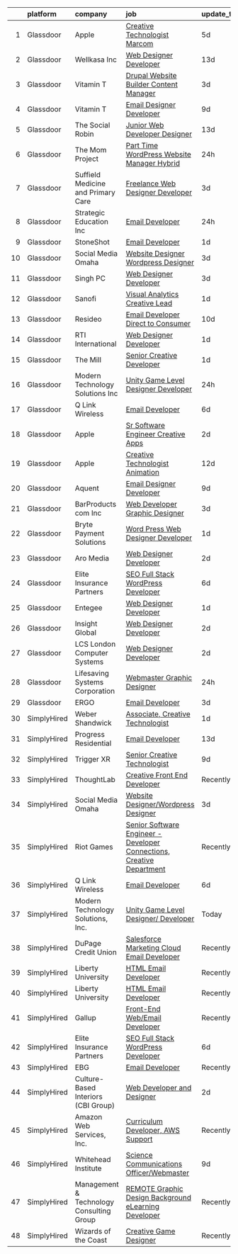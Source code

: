 

|    | platform    | company                                  | job                                                                                                                                                                                                                                                                                                                                                                                                                                                                                                                                                                                                                                                                                                                                                                                                                                                                                                                                                                                                                                                                                                                                                                                                                                                                                                                                                                                                                   | update_time   | location                        |
|---:|:------------|:-----------------------------------------|:----------------------------------------------------------------------------------------------------------------------------------------------------------------------------------------------------------------------------------------------------------------------------------------------------------------------------------------------------------------------------------------------------------------------------------------------------------------------------------------------------------------------------------------------------------------------------------------------------------------------------------------------------------------------------------------------------------------------------------------------------------------------------------------------------------------------------------------------------------------------------------------------------------------------------------------------------------------------------------------------------------------------------------------------------------------------------------------------------------------------------------------------------------------------------------------------------------------------------------------------------------------------------------------------------------------------------------------------------------------------------------------------------------------------|:--------------|:--------------------------------|
|  1 | Glassdoor   | Apple                                    | [Creative Technologist  Marcom](https://www.glassdoor.com/partner/jobListing.htm?pos=123&ao=1136043&s=58&guid=00000183b140296587c86cb9c758abff&src=GD_JOB_AD&t=SR&vt=w&cs=1_5621751e&cb=1665126116053&jobListingId=1008177549340&jrtk=3-0-1geok0acfkbm0801-1geok0ad2irmv800-7532c08ae817f6f1-)                                                                                                                                                                                                                                                                                                                                                                                                                                                                                                                                                                                                                                                                                                                                                                                                                                                                                                                                                                                                                                                                                                                        | 5d            | Cupertino, CA                   |
|  2 | Glassdoor   | Wellkasa Inc                             | [Web Designer Developer](https://www.glassdoor.com/partner/jobListing.htm?pos=106&ao=1110586&s=58&guid=00000183b140296587c86cb9c758abff&src=GD_JOB_AD&t=SR&vt=w&ea=1&cs=1_55038fcc&cb=1665126116051&jobListingId=1008158726924&cpc=59DF70BB7E75A6DF&jrtk=3-0-1geok0acfkbm0801-1geok0ad2irmv800-64b475efa8964fbd--6NYlbfkN0BdDHiSlq2TKVYTvK036ioTcRDjelCKzvFOpLFiF--0iYywErtz7uGZ-92vhE2ktUvlq98-sndBfZrXxv_ocfrE0XFUVCaf35SpJWwfn1zYGc9UbipOHtfrKrjms-KJ8FQkoywJ2aZMAyeOhwh7wfN33fdYW0oT13cgoa1ojk533IT7nEGSQe3CdKHtaG8IrZfIr7ZsqoGe87cOHaKVrd15ygXytQ6fQISyBZ74onuF2ImeT7UVP4_44VyZl0018eWhvC4H-_usrv3XCyuKg2krqnQO5HoBNZLfKTxcs17eZm7yHz_I7qsCcNXq95qF0P-CauujrU4cfxJMeNSmhMp19QpAwNMDGB1svncXLAPD4kFktgSGaWw-2YI0FDPYTeiiq2MIS7WhTUCCSf7IENibqyHsrjiFKfe7TZb069K783ZAhqNHH6C9nlaSbhByhROq7trbDjknMUrHIO-EHkGdsGjXib7RDQumRaraGDGl5zSO_xt2TW5IRM957EX2NfQvs5D0GLVwEg%3D%3D)                                                                                                                                                                                                                                                                                                                                                                                                                                                                                                                                         | 13d           | Scottsdale, AZ                  |
|  3 | Glassdoor   | Vitamin T                                | [Drupal Website Builder   Content Manager](https://www.glassdoor.com/partner/jobListing.htm?pos=121&ao=1110586&s=58&guid=00000183b140296587c86cb9c758abff&src=GD_JOB_AD&t=SR&vt=w&cs=1_b7ed71e3&cb=1665126116053&jobListingId=1008180984273&cpc=9908D8D4413DBB8A&jrtk=3-0-1geok0acfkbm0801-1geok0ad2irmv800-b7f81191950bc048--6NYlbfkN0DMrcEu7yrtATojKJA7cEzGQ3FdRGWLh0CZQInL4ECGI6k5tN82kdM0OKoro5eXmjo8AaWpr_o5gLY_9OYpP-rc5PS7g1uyiVK59E4W0WwflmjTCVVjx1SF2jeIWvhMtUQsYuYo6pIoObcA0jINXQlDy2gMJogPWnw5zgpFHTM-morJUoj1XZjJzEuWHjg-2W-H4D-Oh16Ik4MIJvli5r7swk82hgVixy4Yv__IW0nGnU7GpwLCPrim5pNdBeRg4HTEBZpmiAKg767s0ZT2drKxUYhf5z-ax61McQWkWc9oO5JoADlW69-23rFO8vIdI-7GRXbdSn-HNh7tEcAyAErNW9mWBK5-kADyeIifRprYm6p7Y9ryJMnOQW7XSYMq6M0fZiAPmlhy8sRFHdXQzATbBJ0DeVQMrz2hjVj5L3TJrcPzd_J0vzdSJwCqXs7b932gkh4li4RYnZTy8xfTJxoUOsW9oOyu_50HUMCl-kHoWg%3D%3D)                                                                                                                                                                                                                                                                                                                                                                                                                                                                                                                                                            | 3d            | Remote                          |
|  4 | Glassdoor   | Vitamin T                                | [Email Designer   Developer](https://www.glassdoor.com/partner/jobListing.htm?pos=118&ao=1110586&s=58&guid=00000183b140296587c86cb9c758abff&src=GD_JOB_AD&t=SR&vt=w&cs=1_d94775bb&cb=1665126116052&jobListingId=1008166114322&cpc=2CAED5C921A5F994&jrtk=3-0-1geok0acfkbm0801-1geok0ad2irmv800-d1a7387d0770e5f3--6NYlbfkN0DMrcEu7yrtATojKJA7cEzGQ3FdRGWLh0CZQInL4ECGI6k5tN82kdM0cJmh4vC7GggOKyKtFCgegU8rXS0JkdichCA-T1cdCWtS1-_meEn3wm4MMcJ2Kfvuue71XM4farO7r0mvjSTv9UevYATKjAtHRSZWe99WkaxKLxQudPskqTuTyvujCjM96WfT177oQoY-bJfV8si-i71jidwoLgL8SmF3DjNeB5B77J7lmvPJEY8eONW2LmDn2fFNVHPspzzIswwBqZj8WhH1CLgr1phcjobVHvkYiE0I1sQWWj2NMId39jWidUFwRJ9bJhwFnVm3ijI-vRFrbDkxbXq8Ql-dJwq_qWXHonm-NlUsWaynaLukzJyTEDtGgMZLiiZSM5PtToqJPpqPVFIw_cWWseYTjNCtfvJSAzQBGwkihyLeDtUVqhLUvoW71aa1pN-qkwcPjoI5lLeRUgNrFhWKfO3oxuunXOisk_gpKs_EnlDKmTdCe1C73AVu)                                                                                                                                                                                                                                                                                                                                                                                                                                                                                                                                                                      | 9d            | Richmond, VA                    |
|  5 | Glassdoor   | The Social Robin                         | [Junior Web Developer Designer](https://www.glassdoor.com/partner/jobListing.htm?pos=112&ao=1110586&s=58&guid=00000183b140296587c86cb9c758abff&src=GD_JOB_AD&t=SR&vt=w&ea=1&cs=1_908106a9&cb=1665126116052&jobListingId=1008158385207&cpc=B076152010A3B66C&jrtk=3-0-1geok0acfkbm0801-1geok0ad2irmv800-a4700ca198d49a1e--6NYlbfkN0BVEiCwtio_zq3mOGmhG3aHdQny94tlzy-k67z9IkphDraalBvzlH_uzJy8THcCVP2waJSd3yiwSETxdtK4p7WGdYe6iEdQIgLTJgRkgtmaAG-Ira_mL4q6O-3H-ODYq0f377Ah1rO660J0oLi7zvjCMqIM9s-nWo1gLlJP3or2dewY9edJ01451bpvce_yHEdR7ojXa_JdCrb6GF4I09r7YlHyeimuI4TuRVCQEQkWTK0_2ndLJ3RCLbZVF4jpJ_0ld0utomEHgdyWV4IPGVH9okfPFlZ8gzpcjtAhA0TiRY3bs-aebE_UIMRcKqOM49IDin9oLfgtne5yWalihQGJq_49A7zBepTq6n1qPaLvVbqomv66vwZ0NGSy7VT24vOpTPXMtGNgfzgRY3cZBHdVCiZpCSIkZNMaHO5ofDznHEK8OwjP-2sRqP6136FBqYQ8vwFHwT9D-AqftY4dZ4dPwYTxV_LH1nVihKhslVPF98kDv1AHSyvPuIZYb9_bhlnolIpVYoiqNKadnfnsNggx)                                                                                                                                                                                                                                                                                                                                                                                                                                                                                                                              | 13d           | Dallas, TX                      |
|  6 | Glassdoor   | The Mom Project                          | [Part Time WordPress Website Manager  Hybrid ](https://www.glassdoor.com/partner/jobListing.htm?pos=116&ao=1110586&s=58&guid=00000183b140296587c86cb9c758abff&src=GD_JOB_AD&t=SR&vt=w&cs=1_6d97a9a5&cb=1665126116052&jobListingId=1008189760949&cpc=444700D72F2ECBCE&jrtk=3-0-1geok0acfkbm0801-1geok0ad2irmv800-553d8e06016016f6--6NYlbfkN0BDp_epf89aHDQhKpPegNJQ_ldQpEFZQsM9OcONMGxWx6pU56EKHF58QjVdAUvn2gVeFDui2XCYJX2CeT34lD4183yQ7zxDWbC_2ElukwmHgIo-fqIGYTeMQZnzfTzK1nU34lJgsI8fq1KwBFkArvMnZ1Z21NSgRx0kQ6jKrxaMishWNR9_QNdGrtCprjW8T2Ixp5HxUjpCJUo6pFPC8Zi6c0KjB_-YQ-rjVnIiv8cvxoNtyojFwTj4hK4vLnDgqW8nW-dduRFz7a6rs1ijli-zTcSNWfcBd4dM_dJ4YDRo9B1t0PvFgcConR3le5LqSmLZ025w5sJW4151Ze3kXu5NkC0Cizt0EUVrqOZ7owwZAskbuOQ5xR2EyZSD2-V-UTy0iJ8tD_2ljvpGX2_GD8Jeev7e-24yuXE41zusW8N9wMsWGSsGJo-oW9nZ1yZEuX9W1-AwVaVv4si5pJxWte6rJgvZaRiBOpnShkCDt_CEfAStTLJi_M0vfVYPNAG77sXIzEBlYmoJ9JNZhuZ7k9GaVhD3F-irzUsx21KiwZC0kSc6gBn0hX72B8Sl0Ks2jhxTpLmpPmNJdZrZHRojkwin74QaXrHo2ao%3D)                                                                                                                                                                                                                                                                                                                                                                                                                                      | 24h           | Bloomingburg, OH                |
|  7 | Glassdoor   | Suffield Medicine and Primary Care       | [Freelance Web Designer Developer](https://www.glassdoor.com/partner/jobListing.htm?pos=124&ao=1136043&s=58&guid=00000183b140296587c86cb9c758abff&src=GD_JOB_AD&t=SR&vt=w&ea=1&cs=1_e1943f92&cb=1665126116053&jobListingId=1008181407224&jrtk=3-0-1geok0acfkbm0801-1geok0ad2irmv800-ea92a465539777bb-)                                                                                                                                                                                                                                                                                                                                                                                                                                                                                                                                                                                                                                                                                                                                                                                                                                                                                                                                                                                                                                                                                                                | 3d            | Suffield, CT                    |
|  8 | Glassdoor   | Strategic Education  Inc                 | [Email Developer](https://www.glassdoor.com/partner/jobListing.htm?pos=125&ao=1136043&s=58&guid=00000183b140296587c86cb9c758abff&src=GD_JOB_AD&t=SR&vt=w&cs=1_3970c865&cb=1665126116053&jobListingId=1008189087772&jrtk=3-0-1geok0acfkbm0801-1geok0ad2irmv800-493e2ae841e5327a-)                                                                                                                                                                                                                                                                                                                                                                                                                                                                                                                                                                                                                                                                                                                                                                                                                                                                                                                                                                                                                                                                                                                                      | 24h           | Remote                          |
|  9 | Glassdoor   | StoneShot                                | [Email Developer](https://www.glassdoor.com/partner/jobListing.htm?pos=104&ao=1110586&s=58&guid=00000183b140296587c86cb9c758abff&src=GD_JOB_AD&t=SR&vt=w&ea=1&cs=1_f457901c&cb=1665126116051&jobListingId=1008186298941&cpc=39721386339D0809&jrtk=3-0-1geok0acfkbm0801-1geok0ad2irmv800-bdf50967481670e3--6NYlbfkN0AWQWaL8QHte9lvYSQ5h0mjhncN8hANoLrkcc8Vb5EP8rQ6LrysjpEqDlCPooynIFiO9g7S_T3QpKo4Dd-oc2N0LP-0JuOVSKHYHRmUjDZayyScFNiqFJtvUlOaOvUm3OW6uZOiFkvN1kei8LedMK10twVVSx5hBCY5QdecI4s3t9sE1fWIeQ6dTv__AKtm38Lup7IfDR2DiUXobGfFbnrEaZKUyrN3wDnPLCon6qUDlJGgDqezNcfPxnM06q79EkXZJkY0FNYV5EiwbISCR0rXUd_p_g_4g9F3NtoK4g6dfmYK-oLo1MPRBj6Ver0A9hbXyIqevI7oICBDgTXwCLcI9cBNQRivlsemIgJl9KG9FWxYJbc6OfjcWIV5iNUSFB5rkFjlPicg0qQY3cIjPJEOQe5RFX3E6ocsB5QAQpNJpL0skcYK5DdiMSyEY6t9gtSssDJYo1KS4nM6W95lEi5XMmyq4TY2QvG4lBVOD1vO92BRPe-h91N_iqOlo_5kXO0%3D)                                                                                                                                                                                                                                                                                                                                                                                                                                                                                                                                                              | 1d            | New York, NY                    |
| 10 | Glassdoor   | Social Media Omaha                       | [Website Designer Wordpress Designer](https://www.glassdoor.com/partner/jobListing.htm?pos=126&ao=1136043&s=58&guid=00000183b140296587c86cb9c758abff&src=GD_JOB_AD&t=SR&vt=w&ea=1&cs=1_91cc0750&cb=1665126116053&jobListingId=1008180854038&jrtk=3-0-1geok0acfkbm0801-1geok0ad2irmv800-d271dd09e636cccd-)                                                                                                                                                                                                                                                                                                                                                                                                                                                                                                                                                                                                                                                                                                                                                                                                                                                                                                                                                                                                                                                                                                             | 3d            | Remote                          |
| 11 | Glassdoor   | Singh PC                                 | [Web Designer Developer](https://www.glassdoor.com/partner/jobListing.htm?pos=113&ao=1110586&s=58&guid=00000183b140296587c86cb9c758abff&src=GD_JOB_AD&t=SR&vt=w&ea=1&cs=1_9e73868c&cb=1665126116052&jobListingId=1008181153295&cpc=6FC5BA77C9A4CD78&jrtk=3-0-1geok0acfkbm0801-1geok0ad2irmv800-7fbf0008f412dd85--6NYlbfkN0DqKMLcAIUKHWfrqBJvvS4sZmLmWZERQ79hXB6mVECSty8FIX9apUkIelta8m8l--c0_ACrcImkCcGGD3oCIwPWsfBCrvrAFD2RKDgXsJvk5JZEV4rDpF_1QrsgQGY6xvSP10IF_LRm9HvhIPrU87L27tLE1WlDj4lHI2cg6u4pCb_s41G9I2qvZXj8LMOHDycYoMbj7Zg5lcWWNmahSL9054jW53r6D8iHjMYdVLPXvybmP9jE9evgmPyemeyKw75PKZxoTUtcAHrzBMZv7XmlMxR_8Vjf4hQv3ZLU2Ma2nbsMj5dE1cmPcCm3bLIw4frZDvebX5QxexdoWpwnFxXzMtsSf8m5R_y8HUHOiyFSK4l_Uf-YZUDCKJZ2FB_UY76P60GxVkUPZJqjZzPLxCbR7f-PZumBf9e5Gc6WN4f5twRD4GlNo55Bvu5ANqp_LlNicVZOsuFaYsWlAWIBw5c1oWCNE5KuYrvQIhXTk7JZGCb81Tj21dlmeDOWeAlAVHE%3D)                                                                                                                                                                                                                                                                                                                                                                                                                                                                                                                                                       | 3d            | Remote                          |
| 12 | Glassdoor   | Sanofi                                   | [Visual Analytics Creative Lead](https://www.glassdoor.com/partner/jobListing.htm?pos=114&ao=1110586&s=58&guid=00000183b140296587c86cb9c758abff&src=GD_JOB_AD&t=SR&vt=w&cs=1_68003083&cb=1665126116052&jobListingId=1008185553582&cpc=C4A69CCDBB3B9599&jrtk=3-0-1geok0acfkbm0801-1geok0ad2irmv800-6d94a8a4b9a2a8c6--6NYlbfkN0C0xan_tKoKpHlPk2i4OCCo2ULsOmeqWWaTHcPP_CkOCc2oqmmfJ2KN2f_PyxN_4RxZ40_biFa-E0NRDIAnrQU-WhP7LpxQ4U7-wnotiibP22xRkqLo1OK4gm19nhb4xhKRlLmR8mo3kCTPYLXZD2EENGLHnKEVqdBCHn4kl8xkbRKOC6sh39oXv4UisR5FPqA5e4kDqRibbijopHEvru4NOHgYMBiycBrAzOfehGxunLgAJZgPo5lpXTvtaUdzVPZz9q4OMn6-ZqYcuhcpiuXN-q74S7EZKLkqoFhoVwFVYkwlGQRyDfDGD0QqXkpEQ0dmtACZJTmNtLSfCB9SX3WbhfUhQ-4j3qhls4apfpyKnymI9CjJNFbtyyKconR5GIUGQI2J7YefLgqYZ6QAwFVNXX5Zg1jRmKzHOWGEOB65cbDpGJgoumqGxJ7D_SKn9i0%3D)                                                                                                                                                                                                                                                                                                                                                                                                                                                                                                                                                                                                                    | 1d            | Bridgewater, NJ                 |
| 13 | Glassdoor   | Resideo                                  | [Email Developer  Direct to Consumer ](https://www.glassdoor.com/partner/jobListing.htm?pos=130&ao=1136043&s=58&guid=00000183b140296587c86cb9c758abff&src=GD_JOB_AD&t=SR&vt=w&cs=1_25d1bd59&cb=1665126116054&jobListingId=1008163468857&jrtk=3-0-1geok0acfkbm0801-1geok0ad2irmv800-831786054b7fed38-)                                                                                                                                                                                                                                                                                                                                                                                                                                                                                                                                                                                                                                                                                                                                                                                                                                                                                                                                                                                                                                                                                                                 | 10d           | Austin, TX                      |
| 14 | Glassdoor   | RTI International                        | [Web Designer Developer](https://www.glassdoor.com/partner/jobListing.htm?pos=127&ao=1136043&s=58&guid=00000183b140296587c86cb9c758abff&src=GD_JOB_AD&t=SR&vt=w&cs=1_1747a962&cb=1665126116053&jobListingId=1008186894252&jrtk=3-0-1geok0acfkbm0801-1geok0ad2irmv800-2dd8e60573c43162-)                                                                                                                                                                                                                                                                                                                                                                                                                                                                                                                                                                                                                                                                                                                                                                                                                                                                                                                                                                                                                                                                                                                               | 1d            | Durham, NC                      |
| 15 | Glassdoor   | The Mill                                 | [Senior Creative Developer](https://www.glassdoor.com/partner/jobListing.htm?pos=122&ao=1136043&s=58&guid=00000183b140296587c86cb9c758abff&src=GD_JOB_AD&t=SR&vt=w&ea=1&cs=1_830f93f1&cb=1665126116053&jobListingId=1008187777918&jrtk=3-0-1geok0acfkbm0801-1geok0ad2irmv800-25596ddad6d95f86-)                                                                                                                                                                                                                                                                                                                                                                                                                                                                                                                                                                                                                                                                                                                                                                                                                                                                                                                                                                                                                                                                                                                       | 1d            | New York, NY                    |
| 16 | Glassdoor   | Modern Technology Solutions  Inc         | [Unity Game Level Designer  Developer](https://www.glassdoor.com/partner/jobListing.htm?pos=101&ao=1110586&s=58&guid=00000183b140296587c86cb9c758abff&src=GD_JOB_AD&t=SR&vt=w&cs=1_4bb78dc8&cb=1665126116050&jobListingId=1008189184401&cpc=751E07EB93E4E93C&jrtk=3-0-1geok0acfkbm0801-1geok0ad2irmv800-3f68b9500cfb1ed0--6NYlbfkN0C26OT7h5zXl7z1yVTYwN1d43osiYS9hmGqw_eY7i5KFzRWaSyxghJjTLzNEsEWeJiVnM3u9KNtUJUpV2QL-35r-Xd-i0dO1V29A5BrsPO7aawjw_mVUXdIGLCZklIiATQH2NbB6VsmExSvu1y-be1hKd4xXNjllGU-huJUCizVLxCV09F80ca5X6gTbBXtlrxaDps1p72Df8PbO0hRu7fhJpxb8N4XkXXR1Dri6NyekG_nSGhMdzMxYf8f6h93Pc2j9kIn1U6L8YRCG516KXsFvbDjlWH-2g_9LBmf3XpCwJ91dSFmwGbyj3dwSZGH-rD8qruGQ3t4-bT7KOHaZ4pDGq5Yu-oOArHwfKovtAraKjtQ_urth7-vGudUfy0-atN0lPZvYbItMQxQszUgF5_18IvA7Be2UsOCIAmX6hQn3FHeqqrE6nCeF0lRfAelSUafUM3062WW8A%3D%3D)                                                                                                                                                                                                                                                                                                                                                                                                                                                                                                                                                                                                | 24h           | Huntsville, AL                  |
| 17 | Glassdoor   | Q Link Wireless                          | [Email Developer](https://www.glassdoor.com/partner/jobListing.htm?pos=102&ao=1110586&s=58&guid=00000183b140296587c86cb9c758abff&src=GD_JOB_AD&t=SR&vt=w&ea=1&cs=1_482820a5&cb=1665126116050&jobListingId=1008174945371&cpc=25F7D4ABB6558D0F&jrtk=3-0-1geok0acfkbm0801-1geok0ad2irmv800-fc4e2b2a69d63685--6NYlbfkN0C1n-7uwLBmXreK9Hz04i1NaXR3ByHk8AHoFYtQOHcucrNm1Gc1gaw0VIOB8ZeBV6kPv-uAsBnWRhGWUoVti0UYBx3nUUKY4yV4xGI2uZ1UXHK4wAwDI7xLwm-9pLx8rlXgnrE3kU2T7ykZFw3aLtan0buZV6YfFUXeRtw62VYRHJ47TptdOmZLnah00MU3YyV3i23q4U0vmIyhecmuA44VYGvMH6U8WOPNyBEe4SpIsaFseWsqpazAg_UNyp-jLzwo2pZJ6wy8iftpf4HSKMf_DtiABSboGkuBdEYbRr65gjm4A9MKfPmW8-022WBrv7901QuxMUE0Gz2vhTsit-FuDEfCsWlc6xLTwM7nfGyjvhWkIyCt6JVZMNIdNFjzeM6XDoK81f4cJVhWZKjzj3u_e_1J11r2Fl03QEvA0DriafwlaBki93XyeIz31_yOOTl1QYI-fC5hXOxbntHbjxnjdbnzuLDdWFnrE8ncXigP8VVma6x4F--hKoN94blZWZwz9cNL2_8N4w%3D%3D)                                                                                                                                                                                                                                                                                                                                                                                                                                                                                                                                                | 6d            | Dania, FL                       |
| 18 | Glassdoor   | Apple                                    | [Sr Software Engineer  Creative Apps](https://www.glassdoor.com/partner/jobListing.htm?pos=107&ao=1110586&s=58&guid=00000183b140296587c86cb9c758abff&src=GD_JOB_AD&t=SR&vt=w&cs=1_250082bb&cb=1665126116051&jobListingId=1008182779073&cpc=334ABAF5D42DC775&jrtk=3-0-1geok0acfkbm0801-1geok0ad2irmv800-4e730c80024beeb2--6NYlbfkN0BvKrLyj5gPmtZO9T8euul8TCxuuKNOtzRJOomxnwSEodTz2Bc-sPZlFpP0h5lDivo_lyncgb39OmEuwC40BOfPWl7ViLB_QrOxr2yeRkYV8i4aWHazgYjp7q_HvzVJGGC4RBn9m1QWAACUVYK2L9qDej0hlNgweV9kLdBjh-Ub5tHPiMBpe0TlXbOTW_vLgBvUFWmDsKIgTFDdoRmWlqLfjImoldPWvB4JHJk8Gi14a19fDjmTEpiWypkjgPTfjME9HJkcD_xtJIyZv69D8dGQGOy-OTBifNbukgZwwDU6xxJPhvIfVPe5YU5SMI9cfMgSBk6MOomQQiAQlb8Tjb31UEKdtl-3hS4DhyRYX-mx7FzO3I7sisCYRhADhZhKKr7VgdvZZDPypSbSVN3rkL1sw5hScWTb54oJL1nh9PSlQqRjZXxUmEaIds4vPeVaEOPGTwbjH9HDEYExF1Du7EAA8e06SrsSxQKEv--f5WOFyAJsig6n9eNr30Y21_PQsqVAA_oVjptKLQ_EB4NWEXNnK5uoRuSFTG-Ntr2VZv5G4l8hV8Y-B-KFMp-I14n64CBB74yDkyDHHtdtufyPrfJNOS4B1nSb8zRbXKUTJnNcw_iCDrJSybo-LZYwZaCFuAb3fP_pw-_eB1ONtIjNURNS9_JP-NmkZzBfSDnIccJ_pv0j_hNM8LId-vRWU-9gf_zkeRt4cFMr8Pq44sg-GCQ7Vc8kFDeLoMquPlfMCUIdlWPRRluIb0CNM8ysfyzOzADuWE-iOMTknux24KLrbTI8Ww5sob_GGlDY1f05xLPjGcvZvAffOaywRwotlp066bT_JjNQuY-_DoV1LVGEJM-LVRISSkv2tmrXFOQg6Oq0d-coGdgzgWxjQjtN3bTuj9ymENX54SSvMJyYR05nWBsA6STvMfQ5Qx_uZmNH2_90G2DnNdwzrtmGWlUjh5p8M-QSrfSnMBQbuhLOsYvKayALemYuLZj1KdwVws17akuLBwGhlippthP0WPffBlQBIcNOy_OIcdBSKw%3D%3D) | 2d            | New York, NY                    |
| 19 | Glassdoor   | Apple                                    | [Creative Technologist   Animation](https://www.glassdoor.com/partner/jobListing.htm?pos=129&ao=1136043&s=58&guid=00000183b140296587c86cb9c758abff&src=GD_JOB_AD&t=SR&vt=w&cs=1_5189036d&cb=1665126116053&jobListingId=1008160218699&jrtk=3-0-1geok0acfkbm0801-1geok0ad2irmv800-fbd191514e7d56a8-)                                                                                                                                                                                                                                                                                                                                                                                                                                                                                                                                                                                                                                                                                                                                                                                                                                                                                                                                                                                                                                                                                                                    | 12d           | Cupertino, CA                   |
| 20 | Glassdoor   | Aquent                                   | [Email Designer   Developer](https://www.glassdoor.com/partner/jobListing.htm?pos=117&ao=1110586&s=58&guid=00000183b140296587c86cb9c758abff&src=GD_JOB_AD&t=SR&vt=w&cs=1_6752d5cc&cb=1665126116052&jobListingId=1008166262011&cpc=8795CF9063CD573D&jrtk=3-0-1geok0acfkbm0801-1geok0ad2irmv800-622daec645d04420--6NYlbfkN0DMrcEu7yrtATojKJA7cEzGQ3FdRGWLh0CZQInL4ECGI9gD0Wolx9R2v-Aex0-GK041Xi4dp_6ULFO3w_3LjU2BMF0LvuMsSSgW2c2SrVk5hdgSQpFu_tq878gARf3FLqSuPRG17dymVYsAydq41QtQqFJ_aWvMga7qWcq_H2p5jLLhRSWNtJKD18L1lezw5Ug93AIOGIj5js7bm1Jmguw9XNG8kOKuykr_c3_c9rHxac47_Ucpg1ZQxk24yUyPtRuENLauRP6Ij4NSPVqsy3zoIDX_ZMd12JkkatWymfzm4mFCFrpVp9zHBWEAs9ZTHktQKLtdkILV_bfIOwg4NAtnO0ouVS4PHM4D8MbX6CYjAjm6DAAZJrUdgtAGa8jsrnusnm6Orm06HxE7Y1Ggh_ZS3iHPI3cYvElzv7acfAtBDmUxoXRtR6LcWQD_hsHuM5AS8hQKImtHCfV5L6LWRN3S)                                                                                                                                                                                                                                                                                                                                                                                                                                                                                                                                                                                                      | 9d            | Richmond, VA                    |
| 21 | Glassdoor   | BarProducts com Inc                      | [Web Developer Graphic Designer](https://www.glassdoor.com/partner/jobListing.htm?pos=103&ao=1110586&s=58&guid=00000183b140296587c86cb9c758abff&src=GD_JOB_AD&t=SR&vt=w&ea=1&cs=1_f8b54356&cb=1665126116051&jobListingId=1008180431314&cpc=3794EC2BC9A3BB0B&jrtk=3-0-1geok0acfkbm0801-1geok0ad2irmv800-5a7cb18a3d1fae48--6NYlbfkN0ACTeRvGRFS6hadW-07x_K1RnsIE8OdH4tufuZ5eRAiXmEr9oGiBeOnpLEQ1PWJySwlwvCZIxGgYI3-Did7rUjYP6FWIqh9lWTqifli4eDLeXRt8AYbjniXnKlkCo1bJmyR2c3UMXQZA9-n6-5CJ9UZz_r7ZLXGUsFAh9zIuczgznIBz3f-IQ76kUYUtoVFaTou_mEWRzhJ7U5m46idvixbXN4Du0L1UrRVsu77B1QTkUlKBrosWPB7luyR0WJBYrdJNiIi0xE_WBjQp6GGBHsaSzfC6DvA8EFRzezaBxU3aITUfwnrR87Ep3oFgNfH5L8yqpGq9AHwGbrrGqEoOn-G6-FpAyjPr635jVf0T6-5Fk7Wz7omgBMRivO5v7WPuU1uS1qQllzV2t17s8uJCaxRColjy8J20e9OQk3ypjOXIDkITGk6uHBZmrBWU2ZMbSl9r-OOaCwi4W05DX1kZ-tSAu8zsnXSus2O4ZU7BpKdmTSJ3XPgD3NnfNQUBuTSiqVOOMp0n2VGjvYNkw8AG2uW)                                                                                                                                                                                                                                                                                                                                                                                                                                                                                                                             | 3d            | Largo, FL                       |
| 22 | Glassdoor   | Bryte Payment Solutions                  | [Word Press Web Designer Developer](https://www.glassdoor.com/partner/jobListing.htm?pos=109&ao=1110586&s=58&guid=00000183b140296587c86cb9c758abff&src=GD_JOB_AD&t=SR&vt=w&ea=1&cs=1_8f0c621e&cb=1665126116052&jobListingId=1008186149960&cpc=FDA93C03AE7AED37&jrtk=3-0-1geok0acfkbm0801-1geok0ad2irmv800-646a3937e39ae1a5--6NYlbfkN0CdcVd3SDA1nO7RkKTAACmPV4xEt72Vls8LI2dqcgyOeHmN6y2jhLhkV3-tRytQVzPO8djNxu7HjdnutIfZNZg6vJzWo7bfYpVfnGFuJ-rchrl75Y8pLziIRjafMnqlix6cljo49ZPA2M0-U93SDg-AuNOy-a7gq0a3UKw3P_Xv1vPifdQyK6zTwJr32-fugUmSU57hQtgIXGLzSaQ589HbXirew8Xx-8x7V1zT4PQwKBwq-tp547XW-zqIYhtIYc0doiLmQgHbhSWbTuQJ5EDiSz43btBfsmpre0v6VsOs3XVTIdrQwSjlCR22FahKskEhb9qLl8zJ_6xHJqQ1QtxcNOIeG_Lnpko9bkz_NGYcgsT_s7LL0TztCO7TBd9I-EI7nyuWdg3e9axGASNjxNIA0-9n2vXCeI6V53u49JLZVGEk8PJ6fEA9nFC92-XymqWTtyZPn7Lpa_vsHZOjkIL6z0Z5DddMoIpZ6pKu185m_-kGzbJQLjVZ_3G2ihHNCP4qxPgoEPNHK1IEY8RXaFn-)                                                                                                                                                                                                                                                                                                                                                                                                                                                                                                                          | 1d            | Jacksonville, FL                |
| 23 | Glassdoor   | Aro Media                                | [Web Designer Developer](https://www.glassdoor.com/partner/jobListing.htm?pos=110&ao=1110586&s=58&guid=00000183b140296587c86cb9c758abff&src=GD_JOB_AD&t=SR&vt=w&ea=1&cs=1_2c45d34b&cb=1665126116052&jobListingId=1008183607692&cpc=45DC3EB807283E85&jrtk=3-0-1geok0acfkbm0801-1geok0ad2irmv800-b01466526fa18ac8--6NYlbfkN0A953Z9EfJZc5Z9y7Wb0NkuJO-5BBnqXCJSieP3bN3oT65o3fKeGQtMHYE5FMQwmv6m5Yvk94Rnm7TIw12I5gZ7Kg1iITncYtU9Y-ge2dTH10tI16XNBpuWoKEEH-32bX2_bYkcqS1xtav5GbmdAaVIOAiViON3cOgmaFUousaZCVp2LsV-X-A0K2VJnDFDGyFhvYJ4S4dL2pd44GbB9iVTJpI8_tWz0lp6PmJ4TrMICBqpcHsPIhQB7V6ikVB7JczPmh6lSHMzGqiAVh0dxi7SXiF5NBxt3IgAeraWJuYvkogGW9JplePPz9Qi5oHo0FKWrqX6WXg5zoW-MEhJKdddae7p-xQFiQk9nL9kY2HTlPWW9AREmA-4zgoN0R4rgJIGDeFU3s1HE_amWR5bl9diaF1LJxlDtAMiaqxKh7Vc9-J_JGv_AIywVUUoirJUOu8XeJ06R97uWR2W58bUh8hk-5glrhqpIiHLrq3jTya9-R-kzEdQRaM4G4QBAAVkDq8_DSt2Y0VbIA%3D%3D)                                                                                                                                                                                                                                                                                                                                                                                                                                                                                                                                         | 2d            | Troy, MI                        |
| 24 | Glassdoor   | Elite Insurance Partners                 | [SEO Full Stack WordPress Developer](https://www.glassdoor.com/partner/jobListing.htm?pos=111&ao=1110586&s=58&guid=00000183b140296587c86cb9c758abff&src=GD_JOB_AD&t=SR&vt=w&ea=1&cs=1_aa56ce46&cb=1665126116052&jobListingId=1008173822027&cpc=D2F1DE17EE1F43B9&jrtk=3-0-1geok0acfkbm0801-1geok0ad2irmv800-34c1c996e6b9a190--6NYlbfkN0B4jp5mfsiLEiFpPCxOna81i2z6rJx9ZIZWhVZJ6SFnYZ7YDYdNV5lw85GKHJkZ2TQnfyPcWE2m34-7RG35AgW_cWA06QimH2pQAfQJj0iTHe2VvQjAeCqJ0BotY1W7F9vLixrtiSPEtwQbUs6fMRo0-vDLf6ChE1XcYLOhFzPKTf7pB2F0cIl3P4H9VGuylR9xgWGpUXbC8NX6Bz2vjDLG68KI5EDPbi1TyU1X915AEAab2rMmBmeKz7_bEzK4eWs3VQfBdESG4g9DosM_GJT7gOR9j1TUpu_EdCpC5HmYykhcA1KbLKobR9gts7LCousVQHQBDcyPf2nGsa5jYQyGEWRtxMP1Xen9rkGTeRjqdy80sYgHTJ1Tkavd4mb6nwxXzNoDe9fBBDC--TWrAdRP2G3EWahooFSuqbGyfkbdyIcBi4xwTXbaq6ACLr5kjsQLErHz5QC7uzYmTSzVOovVkScserErpg_S9PAvdIpvRFaikhCFF_zLSNchp5Hwn_GByV9gdx94AHi8KdXc28pW)                                                                                                                                                                                                                                                                                                                                                                                                                                                                                                                         | 6d            | Remote                          |
| 25 | Glassdoor   | Entegee                                  | [Web Designer Developer](https://www.glassdoor.com/partner/jobListing.htm?pos=119&ao=1110586&s=58&guid=00000183b140296587c86cb9c758abff&src=GD_JOB_AD&t=SR&vt=w&ea=1&cs=1_265c12ea&cb=1665126116053&jobListingId=1008186001516&cpc=3BA4CE39D5B5DEF5&jrtk=3-0-1geok0acfkbm0801-1geok0ad2irmv800-ce0a4c532bbafd9c--6NYlbfkN0D6OzZjpD_hbicRkMZwNNvvxSeL23iIfvaC4EytleQ8zDIpz0YQ5KbISa7_Zvw6kCwpGoDMKWWw8-lcIKmo1wK3V8I13pXwF2B-2PYBG1y_O61fBSOfaJdvqURLnZa5QgOIgEG1wOS7BtPF9XUhqFHcwbgpQ5_o41DmY1NdhCnDG-ieiM3edJdqq7gOas0-HSEj8QURnzYlj3_dt275dJ4ywsidNcA5rY9iBSCBZ2U3DMCLpc9WBy90SE1E6ss5HU1HIHab5jPVR5U2rnHZTV4nsLGCUcBKv5Ma6mOICCd0TAXSXCMNSwv0HGJLW4byB7ttgww00K67pWyFAbSSfVAqJp4utyVMExKgnUEyVX5kg8M4oyb7O8C87uDXQVtFGUGSUnfWD1zsutx5hEEZby9Ynk3tyfVGOupZiKgu2jLeO9vQMmXWvT8pxl5g2lxoJ-VRM8JhKSwdD7QpNw7fVsn88CKZemON44rzbjuZg7ogVKHKFUc5wIPcJrXrbfgHFG2mEVpckFGH3w%3D%3D)                                                                                                                                                                                                                                                                                                                                                                                                                                                                                                                                         | 1d            | Rock Island, IL                 |
| 26 | Glassdoor   | Insight Global                           | [Web Designer Developer](https://www.glassdoor.com/partner/jobListing.htm?pos=120&ao=1110586&s=58&guid=00000183b140296587c86cb9c758abff&src=GD_JOB_AD&t=SR&vt=w&ea=1&cs=1_d9cc9c9b&cb=1665126116053&jobListingId=1008183820313&cpc=9908D8D4413DBB8A&jrtk=3-0-1geok0acfkbm0801-1geok0ad2irmv800-1492364dc60c5412--6NYlbfkN0BKkHZu3wF05EeDimN_p6sYpKCMArvwa95YdH7UpkaBCi52Bcb3JNt3gbZrKB95T4YEh0iYC3V0BnXwTfnWuZIx2Gt4OHfBR_UiXYSKbgfCYHgJHnIpXGotnCsNbh6VhmTfqvV6-scjIKc5TsJsVrnZkFvBBOwCcuI33f4W5piilTnSazuk585x1m6HeqHp3zcALzDRfdpgV_JvfEqIgFSd1Ja4NV981-MJylD8xREMkurzyw8Wvm6moSV_KcEldD71KNAJXm9hD9rRiEXcioLqpP64UdbJrGZQM3rhJVDOk_8lhW2ui_R-5m5Fmjb9nmPROkRzRgcwNOTLgmtL87e6donmrl3GDZq8L-yDE3kE9rj7PVCilvaGATopraT6CZTc8hFIUoq3DM4Jn3Kk3PpJMjSlxK7BrrC7LMpqvlVE2gHjhqJBF-yS8yMbWT3oC-AbW85iqfWysq8z8ugvIDpem3frk2liYhZoFYsGUMYRbZniGkvMMsU4_cJ7_Pkq2oqJoNKi8h5zfJw-pVDy4QE2)                                                                                                                                                                                                                                                                                                                                                                                                                                                                                                                                     | 2d            | Charlotte, NC                   |
| 27 | Glassdoor   | LCS   London Computer Systems            | [Web Designer Developer](https://www.glassdoor.com/partner/jobListing.htm?pos=108&ao=1110586&s=58&guid=00000183b140296587c86cb9c758abff&src=GD_JOB_AD&t=SR&vt=w&ea=1&cs=1_5e4904c9&cb=1665126116051&jobListingId=1008183533047&cpc=8795CF9063CD573D&jrtk=3-0-1geok0acfkbm0801-1geok0ad2irmv800-c15155c72adbc2f5--6NYlbfkN0CckLY1Y7Nzm7RAXoTq-bvgsovIKUj47znE7HlWw5vlrDWT7l6GaPFsZiavTqzdiZcPaRYL7RPCAQAFeD0zl4t8BJ0OPQn4AkLhD6s1piB3Tg66UgwckIB-Z3CLHCtz3UouYFJmcBgbuB3eW-V7AfI-aGn-_5AJKMKO0KiRcdj6aWbv4t1v0SR3juGyPsODUtwkaI4iRqmJqRnGcV4EoaOGid4jSn3UQ26oJtjcPP9rlOF-jF6c3YmNobEnrdGHmiZxcHYiWMSxHFMZlYI6xHShJU27QQGd-buc3j-Us2hkgEzFIuu6lbXnIbreUy4Rodxp3wAzMfQH0nGVlR71UFnX1nCOhSKC0sBNyTuCwjP6YQRvnkDXkYeb_dp3Pxm09KQbs7qU4OPu6uVz4Aq93yy2WjUpq-ftf8aSxu3VTdw_luWj2EXS1Vpd4NnbB-ayiwjmoINayJ1qMTu2jYukGnrL3yG_zKocyIcWF4syVtruPIltdJrHsZ7y7doyTq0h0po5vNc21jzeoCY_ekNpx2vSwRWaUYFHc1l0_87rljH5Uncx48hTVGJD8bHK_au5KfL8vTbo-fvQYO0BRZ9v7R6xpxxwJD7LG15k4fZZy1bDttv7fMsqQlk77wD7b-RgyBuAtrlzoZ-fj43el-lcOFu_PNg14fnt5VuX_7woHqY1mdlFgYueiXoz-L1YFlSRiCBugYXRXZSffeaohyQk0uJkFJkE6nyHi_F3VYLY8B92qnnVbmZek65fKufSsGCUDek%3D)                                                                                                                                                                                                                                                                                       | 2d            | Cincinnati, OH                  |
| 28 | Glassdoor   | Lifesaving Systems Corporation           | [Webmaster Graphic Designer](https://www.glassdoor.com/partner/jobListing.htm?pos=105&ao=1110586&s=58&guid=00000183b140296587c86cb9c758abff&src=GD_JOB_AD&t=SR&vt=w&ea=1&cs=1_f0552224&cb=1665126116051&jobListingId=1008190245043&cpc=74FD5BE86273CE52&jrtk=3-0-1geok0acfkbm0801-1geok0ad2irmv800-a311ac31e476efd1--6NYlbfkN0BnSrg8lJXglrBotepqjldA_PW1ZuLRB5alUjt9R89mI75SO54_iSTYx5jiQewsIPv-mUNJ2-8WfbetohZHrlwjowxpZe82VwX_Rmsj69alO_r7kQM3eA16WZEzLXGAOhCmsd0ko-ctJBvx03qgppOYZrnDE0hg7XtdWzCIFFeZBdoANFE0uScfs3W-jqZHtmmrR24iGAc6xYnwdsL2_CQh-xpU5KblW5Y9lxWUvbzJe0d9RpBwhV6oZEYdMyZCi9VA_3pOtEL18Gq_dS2VlvRBZpigQbiBbZSsFfMvSptEHLyySvDOmGFpLCRw86LCUvvRDTzc-dHGag42rswxivt8ZgflrUz9sdVodIWZ9JaSYjDZar1Rp7GMr5EMxO2L6icMBCL1zJMWUFJfUTk0C-fIfe8x1zPdULEus43ciFuTS9pkCTY1enTfV1gBY_pf5X1K1_wZ-cHLW7Nmke9slRNYo7JsuUkmUmLvx08qYdQUjkGN5yyn9ZtF_s43WHMe5rEPHQKkUiNUluCgbiHJ85ue)                                                                                                                                                                                                                                                                                                                                                                                                                                                                                                                                 | 24h           | Apollo Beach, FL                |
| 29 | Glassdoor   | ERGO                                     | [Email Developer](https://www.glassdoor.com/partner/jobListing.htm?pos=128&ao=1136043&s=58&guid=00000183b140296587c86cb9c758abff&src=GD_JOB_AD&t=SR&vt=w&ea=1&cs=1_14df3e1e&cb=1665126116053&jobListingId=1008181197246&jrtk=3-0-1geok0acfkbm0801-1geok0ad2irmv800-4e610d419933fd50-)                                                                                                                                                                                                                                                                                                                                                                                                                                                                                                                                                                                                                                                                                                                                                                                                                                                                                                                                                                                                                                                                                                                                 | 3d            | New York, NY                    |
| 30 | SimplyHired | Weber Shandwick                          | [Associate, Creative Technologist](https://www.simplyhired.com/job/K3oupQg-u05cpKO4yyY__k4OyjdxnG0l2Z50C73cWWtJ8lgmO4mIQw?q=creative+developer)                                                                                                                                                                                                                                                                                                                                                                                                                                                                                                                                                                                                                                                                                                                                                                                                                                                                                                                                                                                                                                                                                                                                                                                                                                                                       | 1d            | New York, NY                    |
| 31 | SimplyHired | Progress Residential                     | [Email Developer](https://www.simplyhired.com/job/rp66UqsxCseEPyYNEaRgBqdbXJHoKKsepOKqOynOE0iDUuwAApRwVw?q=creative+developer)                                                                                                                                                                                                                                                                                                                                                                                                                                                                                                                                                                                                                                                                                                                                                                                                                                                                                                                                                                                                                                                                                                                                                                                                                                                                                        | 13d           | Remote +1 location              |
| 32 | SimplyHired | Trigger XR                               | [Senior Creative Technologist](https://www.simplyhired.com/job/gC0fzzOR5qgEJJ30ihFH_7_bCERz387ernsuez7pAmqDBTjo2DRp5w?q=creative+developer)                                                                                                                                                                                                                                                                                                                                                                                                                                                                                                                                                                                                                                                                                                                                                                                                                                                                                                                                                                                                                                                                                                                                                                                                                                                                           | 9d            | Remote                          |
| 33 | SimplyHired | ThoughtLab                               | [Creative Front End Developer](https://www.simplyhired.com/job/mgyrVi9xGEdxnGefTgk-b1MEAbWAmB7-1ZjyK984IfKjhJP0_X6Krg?q=creative+developer)                                                                                                                                                                                                                                                                                                                                                                                                                                                                                                                                                                                                                                                                                                                                                                                                                                                                                                                                                                                                                                                                                                                                                                                                                                                                           | Recently      | Remote                          |
| 34 | SimplyHired | Social Media Omaha                       | [Website Designer/Wordpress Designer](https://www.simplyhired.com/job/hg2l3LXDJNC-EB3lQHn7bFAtxkAk_qwF5GCOHw2QFG66qt-ywL-e2Q?q=creative+developer)                                                                                                                                                                                                                                                                                                                                                                                                                                                                                                                                                                                                                                                                                                                                                                                                                                                                                                                                                                                                                                                                                                                                                                                                                                                                    | 3d            | Remote                          |
| 35 | SimplyHired | Riot Games                               | [Senior Software Engineer - Developer Connections, Creative Department](https://www.simplyhired.com/job/-lcpfR_pa87N0ToRiG6aUIk0pewF3qftjBvINAvqeji9TJg1kEkfhg?q=creative+developer)                                                                                                                                                                                                                                                                                                                                                                                                                                                                                                                                                                                                                                                                                                                                                                                                                                                                                                                                                                                                                                                                                                                                                                                                                                  | Recently      | Los Angeles, CA                 |
| 36 | SimplyHired | Q Link Wireless                          | [Email Developer](https://www.simplyhired.com/job/p7WfdHy7Oxg2KSFWD2mWBeaU0yavWlTbjhRYQP4jsrJMZ1zSUBCLyQ?q=creative+developer)                                                                                                                                                                                                                                                                                                                                                                                                                                                                                                                                                                                                                                                                                                                                                                                                                                                                                                                                                                                                                                                                                                                                                                                                                                                                                        | 6d            | Dania, FL                       |
| 37 | SimplyHired | Modern Technology Solutions, Inc.        | [Unity Game Level Designer/ Developer](https://www.simplyhired.com/job/Dg0P6a-XWQ6v-6LcvilRvfosRP_uzwmey6J33IZMYAv3gDzg-2KL9w?q=creative+developer)                                                                                                                                                                                                                                                                                                                                                                                                                                                                                                                                                                                                                                                                                                                                                                                                                                                                                                                                                                                                                                                                                                                                                                                                                                                                   | Today         | Huntsville, AL                  |
| 38 | SimplyHired | DuPage Credit Union                      | [Salesforce Marketing Cloud Email Developer](https://www.simplyhired.com/job/KP4Ji5X7xfT8ji3uxFpuXMEuE4-BWNYLw_x8z9zocs-NjnwqbbHK_g?q=creative+developer)                                                                                                                                                                                                                                                                                                                                                                                                                                                                                                                                                                                                                                                                                                                                                                                                                                                                                                                                                                                                                                                                                                                                                                                                                                                             | Recently      | Naperville, IL                  |
| 39 | SimplyHired | Liberty University                       | [HTML Email Developer](https://www.simplyhired.com/job/n7ZBIoizNvg1vnbsiAIDufegw0i4ApkD0M26QH770WAN4RoUlue8Ew?q=creative+developer)                                                                                                                                                                                                                                                                                                                                                                                                                                                                                                                                                                                                                                                                                                                                                                                                                                                                                                                                                                                                                                                                                                                                                                                                                                                                                   | Recently      | Remote                          |
| 40 | SimplyHired | Liberty University                       | [HTML Email Developer](https://www.simplyhired.com/job/n7ZBIoizNvg1vnbsiAIDufegw0i4ApkD0M26QH770WAN4RoUlue8Ew?q=creative+developer)                                                                                                                                                                                                                                                                                                                                                                                                                                                                                                                                                                                                                                                                                                                                                                                                                                                                                                                                                                                                                                                                                                                                                                                                                                                                                   | Recently      | Remote +1 location              |
| 41 | SimplyHired | Gallup                                   | [Front-End Web/Email Developer](https://www.simplyhired.com/job/vRPm4SMwT9V47B2SUUdSmgKmAXNVscGmPwJs1NSCIwaGlRZMym1m8w?q=creative+developer)                                                                                                                                                                                                                                                                                                                                                                                                                                                                                                                                                                                                                                                                                                                                                                                                                                                                                                                                                                                                                                                                                                                                                                                                                                                                          | Recently      | Omaha, NE                       |
| 42 | SimplyHired | Elite Insurance Partners                 | [SEO Full Stack WordPress Developer](https://www.simplyhired.com/job/IS_kMTgaOpL9rJkD3R4SYQnCdS6teKdCCRQ0NP_3FJOO1symF0cNAg?q=creative+developer)                                                                                                                                                                                                                                                                                                                                                                                                                                                                                                                                                                                                                                                                                                                                                                                                                                                                                                                                                                                                                                                                                                                                                                                                                                                                     | 6d            | Remote                          |
| 43 | SimplyHired | EBG                                      | [Email Developer](https://www.simplyhired.com/job/-cs-yCRiZEIWGVWQSJEJFfGl5t6eOe1AoZ-PTBaJsYcOlpy6YtqJkA?q=creative+developer)                                                                                                                                                                                                                                                                                                                                                                                                                                                                                                                                                                                                                                                                                                                                                                                                                                                                                                                                                                                                                                                                                                                                                                                                                                                                                        | Recently      | Miami, FL                       |
| 44 | SimplyHired | Culture-Based Interiors (CBI Group)      | [Web Developer and Designer](https://www.simplyhired.com/job/vkpZO5ybCIsKaR8ITKm6tUa-XpbyezUYFBcCk8shZcNdv4RH0lzs3g?q=creative+developer)                                                                                                                                                                                                                                                                                                                                                                                                                                                                                                                                                                                                                                                                                                                                                                                                                                                                                                                                                                                                                                                                                                                                                                                                                                                                             | 2d            | San Antonio, TX                 |
| 45 | SimplyHired | Amazon Web Services, Inc.                | [Curriculum Developer, AWS Support](https://www.simplyhired.com/job/VJ2mxpB_C3RiZ9WEdGHt_L8L7tDgh2uUlbSQc1Inzt2mb5hjGzhRXQ?q=creative+developer)                                                                                                                                                                                                                                                                                                                                                                                                                                                                                                                                                                                                                                                                                                                                                                                                                                                                                                                                                                                                                                                                                                                                                                                                                                                                      | Recently      | California                      |
| 46 | SimplyHired | Whitehead Institute                      | [Science Communications Officer/Webmaster](https://www.simplyhired.com/job/zTeP-7vQjHBHjhIlO625u3ZIvmb4wC7QZhiY36dXLxow8pUehdMYlg?q=creative+developer)                                                                                                                                                                                                                                                                                                                                                                                                                                                                                                                                                                                                                                                                                                                                                                                                                                                                                                                                                                                                                                                                                                                                                                                                                                                               | 9d            | Cambridge, MA                   |
| 47 | SimplyHired | Management & Technology Consulting Group | [REMOTE Graphic Design Background eLearning Developer](https://www.simplyhired.com/job/HUA8Zcv0-fGxz82tZYcFQjUpvhhs2kGit9hE6OxuDlZRC_kw1Te7xQ?q=creative+developer)                                                                                                                                                                                                                                                                                                                                                                                                                                                                                                                                                                                                                                                                                                                                                                                                                                                                                                                                                                                                                                                                                                                                                                                                                                                   | Recently      | San Francisco, CA +24 locations |
| 48 | SimplyHired | Wizards of the Coast                     | [Creative Game Designer](https://www.simplyhired.com/job/3U5NPAcld9zZ3VOc-NItCD-NzNvgqaZqPjmcmGZRZsaeN5WygOP2eA?q=creative+developer)                                                                                                                                                                                                                                                                                                                                                                                                                                                                                                                                                                                                                                                                                                                                                                                                                                                                                                                                                                                                                                                                                                                                                                                                                                                                                 | Recently      | Renton, WA                      |